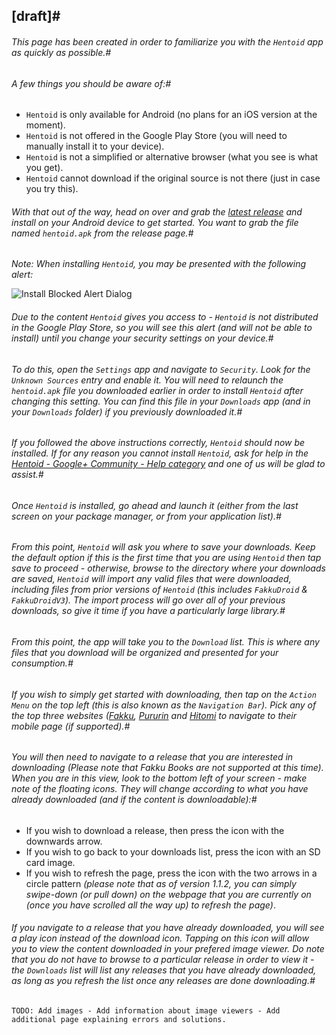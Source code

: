 ## [draft]#
###### This page has been created in order to familiarize you with the `Hentoid` app as quickly as possible.#

###### A few things you should be aware of:#
* `Hentoid` is only available for Android (no plans for an iOS version at the moment).
* `Hentoid` is not offered in the Google Play Store (you will need to manually install it to your device).
* `Hentoid` is not a simplified or alternative browser (what you see is what you get).
* `Hentoid` cannot download if the original source is not there (just in case you try this).

###### With that out of the way, head on over and grab the [latest release](../releases/latest) and install on your Android device to get started. You want to grab the file named `hentoid.apk` from the release page.#
*Note: When installing `Hentoid`, you may be presented with the following alert:*

![Install Blocked Alert Dialog](https://github.com/avluis/Hentoid-Resources/raw/master/wiki/assets/img/unknown-sources-warning.jpg)

###### Due to the content `Hentoid` gives you access to - `Hentoid` is not distributed in the Google Play Store, so you will see this alert (and will not be able to install) until you change your security settings on your device.#
###### To do this, open the `Settings` app and navigate to `Security`. Look for the `Unknown Sources` entry and enable it. You will need to relaunch the `hentoid.apk` file you downloaded earlier in order to install `Hentoid` after changing this setting. You can find this file in your `Downloads` app (and in your `Downloads` folder) if you previously downloaded it.#

###### If you followed the above instructions correctly, `Hentoid` should now be installed. If for any reason you cannot install `Hentoid`, ask for help in the [Hentoid - Google+ Community - Help category](https://plus.google.com/communities/110496467189870321840/stream/4bd645ab-de38-4ed1-8238-06adc4bc5bcd) and one of us will be glad to assist.#

###### Once `Hentoid` is installed, go ahead and launch it (either from the last screen on your package manager, or from your application list).#
###### From this point, `Hentoid` will ask you where to save your downloads. Keep the default option if this is the first time that you are using `Hentoid` then tap save to proceed - otherwise, browse to the directory where your downloads are saved, `Hentoid` will import any valid files that were downloaded, including files from prior versions of `Hentoid` (this includes `FakkuDroid` & `FakkuDroidV3`). The import process will go over all of your previous downloads, so give it time if you have a particularly large library.#
###### From this point, the app will take you to the `Download` list. This is where any files that you download will be organized and presented for your consumption.#
###### If you wish to simply get started with downloading, then tap on the `Action Menu` on the top left (this is also known as the `Navigation Bar`). Pick any of the top three websites ([Fakku](https://www.fakku.net/), [Pururin](http://pururin.com/) and [Hitomi](http://hitomi.la/) to navigate to their mobile page (if supported).#
###### You will then need to navigate to a release that you are interested in downloading (_Please note that Fakku Books are not supported at this time_). When you are in this view, look to the bottom left of your screen - make note of the floating icons. They will change according to what you have already downloaded (and if the content is downloadable):#
* If you wish to download a release, then press the icon with the downwards arrow.
* If you wish to go back to your downloads list, press the icon with an SD card image.
* If you wish to refresh the page, press the icon with the two arrows in a circle pattern _(please note that as of version 1.1.2, you can simply swipe-down (or pull down) on the webpage that you are currently on (once you have scrolled all the way up) to refresh the page)_.

###### If you navigate to a release that you have already downloaded, you will see a play icon instead of the download icon. Tapping on this icon will allow you to view the content downloaded in your prefered image viewer. Do note that you do not have to browse to a particular release in order to view it - the `Downloads` list will list any releases that you have already downloaded, as long as you refresh the list once any releases are done downloading.#


`TODO: Add images - Add information about image viewers - Add additional page explaining errors and solutions.`